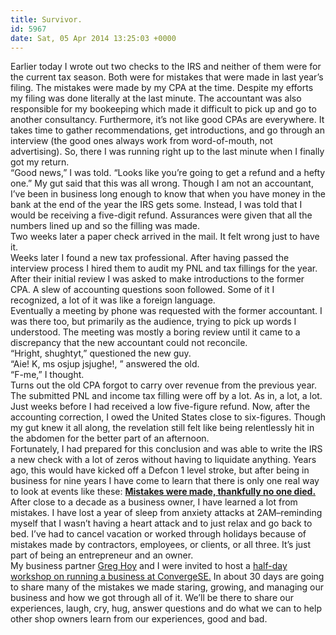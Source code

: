 ```yaml
---
title: Survivor.
id: 5967
date: Sat, 05 Apr 2014 13:25:03 +0000
---
```


Earlier today I wrote out two checks to the <span class="">IRS</span> and neither of them were for the current tax season. Both were for mistakes that were made in last year’s filing. The mistakes were made by my <span class="">CPA</span> at the time. Despite my efforts my filing was done literally at the last minute. The accountant was also responsible for my bookeeping which made it difficult to pick up and go to another consultancy. Furthermore, it’s not like good <span class="">CPA</span>s are everywhere. It takes time to gather recommendations, get introductions, and go through an interview (the good ones always work from word-of-mouth, not advertising). So, there I was running right up to the last minute when I finally got my return.  
 “Good news,” I was told. “Looks like you’re going to get a refund and a hefty one.” My gut said that this was all wrong. Though I am not an accountant, I’ve been in business long enough to know that when you have money in the bank at the end of the year the <span class="">IRS</span> gets some. Instead, I was told that I would be receiving a five-digit refund. Assurances were given that all the numbers lined up and so the filling was made.  
 Two weeks later a paper check arrived in the mail. It felt wrong just to have it.  
 Weeks later I found a new tax professional. After having passed the interview process I hired them to audit my <span class="">PNL</span> and tax fillings for the year. After their initial review I was asked to make introductions to the former <span class="">CPA</span>. A slew of accounting questions soon followed. Some of it I recognized, a lot of it was like a foreign language.  
 Eventually a meeting by phone was requested with the former accountant. I was there too, but primarily as the audience, trying to pick up words I understood. The meeting was mostly a boring review until it came to a discrepancy that the new accountant could not reconcile.  
 “Hright, shughtyt,” questioned the new guy.  
 “Aie! K, ms osjup jsjughe!, ” answered the old.  
 “F-me,” I thought.  
 Turns out the old <span class="">CPA</span> forgot to carry over revenue from the previous year. The submitted <span class="">PNL</span> and income tax filling were off by a lot. As in, a lot, a lot. Just weeks before I had received a low five-figure refund. Now, after the accounting correction, I owed the United States close to six-figures. Though my gut knew it all along, the revelation still felt like being relentlessly hit in the abdomen for the better part of an afternoon.  
 Fortunately, I had prepared for this conclusion and was able to write the IRS a new check with a lot of zeros without having to liquidate anything. Years ago, this would have kicked off a Defcon 1 level stroke, but after being in business for nine years I have come to learn that there is only one real way to look at events like these: **[Mistakes were made, thankfully no one died.](http://convergese.com/workshop-business.php)**  
 After close to a decade as a business owner, I have learned a lot from mistakes. I have lost a year of sleep from anxiety attacks at 2AM–reminding myself that I wasn’t having a heart attack and to just relax and go back to bed. I’ve had to cancel vacation or worked through holidays because of mistakes made by contractors, employees, or clients, or all three. It’s just part of being an entrepreneur and an owner.  
 My business partner [Greg Hoy](http://www.twitter.com/hoyboy) and I were invited to host a [half-day workshop on running a business at ConvergeSE.](http://convergese.com/workshop-business.php) In about 30 days are going to share many of the mistakes we made staring, growing, and managing our business and how we got through all of it. We’ll be there to share our experiences, laugh, cry, hug, answer questions and do what we can to help other shop owners learn from our experiences, good and bad.


